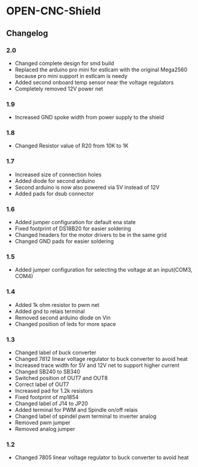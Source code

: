 # OPEN-CNC-Shield
## Changelog
### 2.0
* Changed complete design for smd build
* Replaced the arduino pro mini for estlcam with the original Mega2560 because pro mini support in estlcam is needy
* Added second onboard temp sensor near the voltage regulators
* Completely removed 12V power net

### 1.9
* Increased GND spoke width from power supply to the shield
  
### 1.8
* Changed Resistor value of R20 from 10K to 1K
  
### 1.7
* Increased size of connection holes
* Added diode for second arduino
* Second arduino is now also powered via 5V instead of 12V
* Added pads for dsub connector

### 1.6
* Added jumper configuration for default ena state
* Fixed footprint of DS18B20 for easier soldering
* Changed headers for the motor drivers to be in the same grid
* Changed GND pads for easier soldering

### 1.5
* Added jumper configuration for selecting the voltage at an input(COM3, COM4)

### 1.4
* Added 1k ohm resistor to pwm net
* Added gnd to relais terminal
* Removed second arduino diode on Vin
* Changed position of leds for more space

### 1.3
* Changed label of buck converter
* Changed 7812 linear voltage regulator to buck converter to avoid heat
* Increased trace width for 5V and 12V net to support higher current
* Changed SB240 to SB340
* Switched position of OUT7 and OUT8
* Correct label of OUT7
* Increased pad for 1.2k resistors
* Fixed footprint of mp1854
* Changed label of J14 to JP20
* Added terminal for PWM and Spindle on/off relais
* Changed label of spindel pwm terminal to inverter analog
* Removed pwm jumper
* Removed analog jumper

### 1.2
* Changed 7805 linear voltage regulator to buck converter to avoid heat
